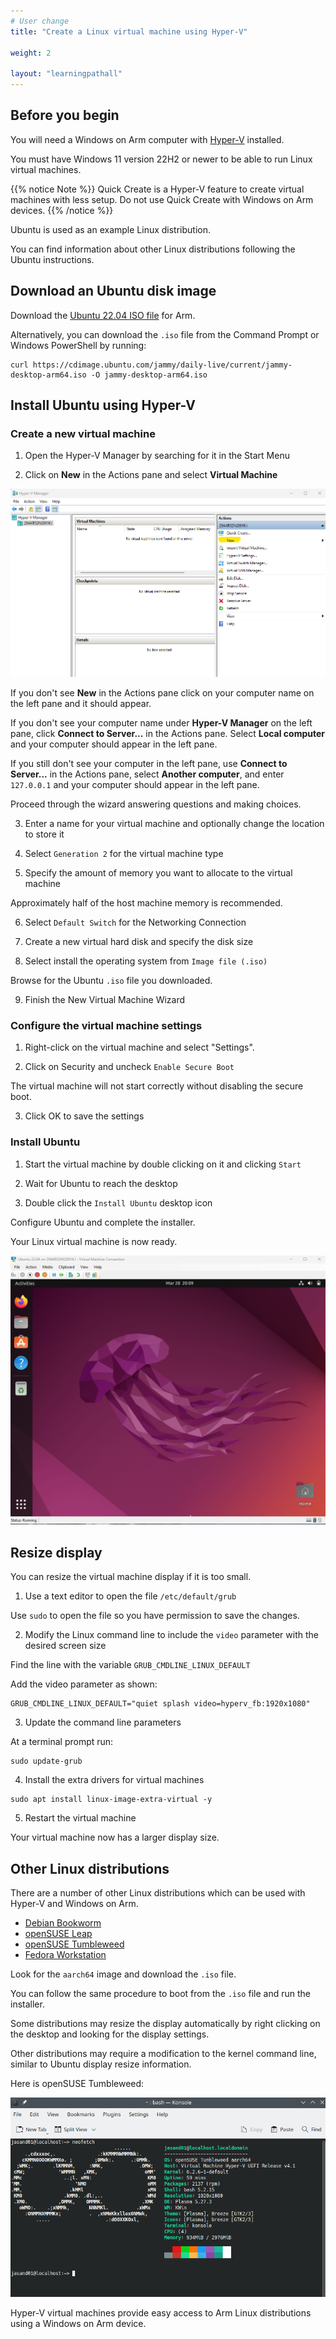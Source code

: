 ```yaml
---
# User change
title: "Create a Linux virtual machine using Hyper-V"

weight: 2

layout: "learningpathall"
---
```


## Before you begin

You will need a Windows on Arm computer with [Hyper-V](/install-guides/hyper-v/) installed. 

You must have Windows 11 version 22H2 or newer to be able to run Linux virtual machines.

{{% notice Note %}}
Quick Create is a Hyper-V feature to create virtual machines with less setup. 
Do not use Quick Create with Windows on Arm devices.
{{% /notice %}}

Ubuntu is used as an example Linux distribution. 

You can find information about other Linux distributions following the Ubuntu instructions. 

## Download an Ubuntu disk image

Download the [Ubuntu 22.04 ISO file](https://cdimage.ubuntu.com/jammy/daily-live/current/jammy-desktop-arm64.iso) for Arm.

Alternatively, you can download the `.iso` file from the Command Prompt or Windows PowerShell by running:

```console
curl https://cdimage.ubuntu.com/jammy/daily-live/current/jammy-desktop-arm64.iso -O jammy-desktop-arm64.iso
```

## Install Ubuntu using Hyper-V 

### Create a new virtual machine

1. Open the Hyper-V Manager by searching for it in the Start Menu

2. Click on **New** in the Actions pane and select **Virtual Machine**

![New Hyper-V virtual machine](hyper-v-new.png)

If you don't see **New** in the Actions pane click on your computer name on the left pane and it should appear. 

If you don't see your computer name under **Hyper-V Manager** on the left pane, click **Connect to Server...** in the Actions pane. Select **Local computer** and your computer should appear in the left pane. 

If you still don't see your computer in the left pane, use **Connect to Server...** in the Actions pane, select **Another computer**, and enter `127.0.0.1` and your computer should appear in the left pane. 

Proceed through the wizard answering questions and making choices.

3. Enter a name for your virtual machine and optionally change the location to store it

4. Select `Generation 2` for the virtual machine type

5. Specify the amount of memory you want to allocate to the virtual machine

Approximately half of the host machine memory is recommended.

6. Select `Default Switch` for the Networking Connection

7. Create a new virtual hard disk and specify the disk size

8. Select install the operating system from `Image file (.iso)`

Browse for the Ubuntu `.iso` file you downloaded. 

9. Finish the New Virtual Machine Wizard


### Configure the virtual machine settings

1. Right-click on the virtual machine and select "Settings".

2. Click on Security and uncheck `Enable Secure Boot` 

The virtual machine will not start correctly without disabling the secure boot. 

3. Click OK to save the settings

### Install Ubuntu

1. Start the virtual machine by double clicking on it and clicking `Start`

2. Wait for Ubuntu to reach the desktop

3. Double click the `Install Ubuntu` desktop icon

Configure Ubuntu and complete the installer. 

Your Linux virtual machine is now ready. 

![Ubuntu desktop](ubuntu-desktop.png)

## Resize display

You can resize the virtual machine display if it is too small. 

1. Use a text editor to open the file `/etc/default/grub`

Use `sudo` to open the file so you have permission to save the changes.

2. Modify the Linux command line to include the `video` parameter with the desired screen size

Find the line with the variable `GRUB_CMDLINE_LINUX_DEFAULT`

Add the video parameter as shown:

```console
GRUB_CMDLINE_LINUX_DEFAULT="quiet splash video=hyperv_fb:1920x1080"
```

3. Update the command line parameters

At a terminal prompt run:

```console
sudo update-grub
```

4. Install the extra drivers for virtual machines

```console
sudo apt install linux-image-extra-virtual -y
```

5. Restart the virtual machine

Your virtual machine now has a larger display size. 

## Other Linux distributions 

There are a number of other Linux distributions which can be used with Hyper-V and Windows on Arm. 

- [Debian Bookworm](https://www.debian.org/releases/bookworm/)
- [openSUSE Leap](https://get.opensuse.org/leap/15.4/)
- [openSUSE Tumbleweed](https://get.opensuse.org/tumbleweed/)
- [Fedora Workstation](https://getfedora.org/en/workstation/download/)

Look for the `aarch64` image and download the `.iso` file. 

You can follow the same procedure to boot from the `.iso` file and run the installer. 

Some distributions may resize the display automatically by right clicking on the desktop and looking for the display settings. 

Other distributions may require a modification to the kernel command line, similar to Ubuntu display resize information.

Here is openSUSE Tumbleweed:

![openSUSE tumbleweed](tumbleweed.png)

Hyper-V virtual machines provide easy access to Arm Linux distributions using a Windows on Arm device. 
